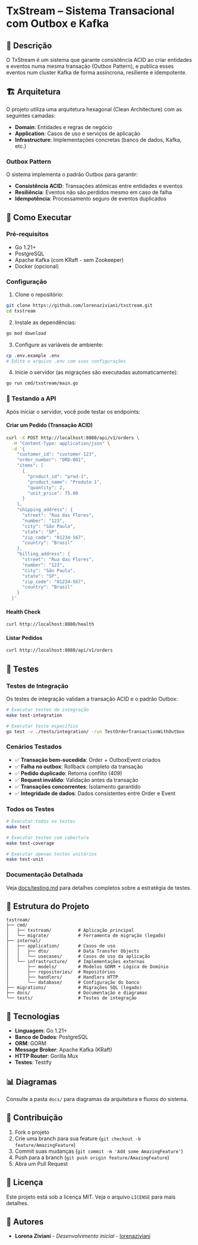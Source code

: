 # TxStream – Sistema Transacional com Outbox e Kafka

## 📘 Descrição

O TxStream é um sistema que garante consistência ACID ao criar entidades e eventos numa mesma transação (Outbox Pattern), e publica esses eventos num cluster Kafka de forma assíncrona, resiliente e idempotente.

## 🏗️ Arquitetura

O projeto utiliza uma arquitetura hexagonal (Clean Architecture) com as seguintes camadas:

- **Domain**: Entidades e regras de negócio
- **Application**: Casos de uso e serviços de aplicação
- **Infrastructure**: Implementações concretas (banco de dados, Kafka, etc.)

### Outbox Pattern

O sistema implementa o padrão Outbox para garantir:

- **Consistência ACID**: Transações atômicas entre entidades e eventos
- **Resiliência**: Eventos não são perdidos mesmo em caso de falha
- **Idempotência**: Processamento seguro de eventos duplicados

## 🚀 Como Executar

### Pré-requisitos

- Go 1.21+
- PostgreSQL
- Apache Kafka (com KRaft - sem Zookeeper)
- Docker (opcional)

### Configuração

1. Clone o repositório:

```bash
git clone https://github.com/lorenaziviani/txstream.git
cd txstream
```

2. Instale as dependências:

```bash
go mod download
```

3. Configure as variáveis de ambiente:

```bash
cp .env.example .env
# Edite o arquivo .env com suas configurações
```

4. Inicie o servidor (as migrações são executadas automaticamente):

```bash
go run cmd/txstream/main.go
```

### 🧪 Testando a API

Após iniciar o servidor, você pode testar os endpoints:

#### Criar um Pedido (Transação ACID)

```bash
curl -X POST http://localhost:8080/api/v1/orders \
  -H "Content-Type: application/json" \
  -d '{
    "customer_id": "customer-123",
    "order_number": "ORD-001",
    "items": [
      {
        "product_id": "prod-1",
        "product_name": "Produto 1",
        "quantity": 2,
        "unit_price": 75.00
      }
    ],
    "shipping_address": {
      "street": "Rua das Flores",
      "number": "123",
      "city": "São Paulo",
      "state": "SP",
      "zip_code": "01234-567",
      "country": "Brasil"
    },
    "billing_address": {
      "street": "Rua das Flores",
      "number": "123",
      "city": "São Paulo",
      "state": "SP",
      "zip_code": "01234-567",
      "country": "Brasil"
    }
  }'
```

#### Health Check

```bash
curl http://localhost:8080/health
```

#### Listar Pedidos

```bash
curl http://localhost:8080/api/v1/orders
```

## 🧪 Testes

### **Testes de Integração**

Os testes de integração validam a transação ACID e o padrão Outbox:

```bash
# Executar testes de integração
make test-integration

# Executar teste específico
go test -v ./tests/integration/ -run TestOrderTransactionWithOutbox
```

### **Cenários Testados**

- ✅ **Transação bem-sucedida**: Order + OutboxEvent criados
- ✅ **Falha no outbox**: Rollback completo da transação
- ✅ **Pedido duplicado**: Retorna conflito (409)
- ✅ **Request inválido**: Validação antes da transação
- ✅ **Transações concorrentes**: Isolamento garantido
- ✅ **Integridade de dados**: Dados consistentes entre Order e Event

### **Todos os Testes**

```bash
# Executar todos os testes
make test

# Executar testes com cobertura
make test-coverage

# Executar apenas testes unitários
make test-unit
```

### **Documentação Detalhada**

Veja [docs/testing.md](docs/testing.md) para detalhes completos sobre a estratégia de testes.

## 📁 Estrutura do Projeto

```
txstream/
├── cmd/
│   ├── txstream/          # Aplicação principal
│   └── migrate/           # Ferramenta de migração (legado)
├── internal/
│   ├── application/       # Casos de uso
│   │   ├── dto/           # Data Transfer Objects
│   │   └── usecases/      # Casos de uso da aplicação
│   └── infrastructure/    # Implementações externas
│       ├── models/        # Modelos GORM + Lógica de Domínio
│       ├── repositories/  # Repositórios
│       ├── handlers/      # Handlers HTTP
│       └── database/      # Configuração do banco
├── migrations/            # Migrações SQL (legado)
├── docs/                  # Documentação e diagramas
└── tests/                 # Testes de integração
```

## 🔧 Tecnologias

- **Linguagem**: Go 1.21+
- **Banco de Dados**: PostgreSQL
- **ORM**: GORM
- **Message Broker**: Apache Kafka (KRaft)
- **HTTP Router**: Gorilla Mux
- **Testes**: Testify

## 📊 Diagramas

Consulte a pasta `docs/` para diagramas da arquitetura e fluxos do sistema.

## 🤝 Contribuição

1. Fork o projeto
2. Crie uma branch para sua feature (`git checkout -b feature/AmazingFeature`)
3. Commit suas mudanças (`git commit -m 'Add some AmazingFeature'`)
4. Push para a branch (`git push origin feature/AmazingFeature`)
5. Abra um Pull Request

## 📄 Licença

Este projeto está sob a licença MIT. Veja o arquivo `LICENSE` para mais detalhes.

## 👥 Autores

- **Lorena Ziviani** - _Desenvolvimento inicial_ - [lorenaziviani](https://github.com/lorenaziviani)
